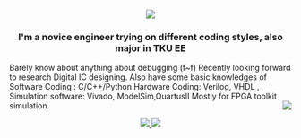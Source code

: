 
<h1 align="center">
    <img src="https://readme-typing-svg.herokuapp.com/?font=Righteous&size=35&center=true&vCenter=true&width=500&height=70&duration=4000&lines=Welcome+To+My+Profile;+My+Name+Is+soliderkevin!;" />
</h1>

<h3 align="center">I'm a novice engineer trying on different coding styles, also major in TKU EE</h3>

Barely know about anything about debugging (f~f)
Recently looking forward to research Digital IC designing.
Also have some basic knowledges of Software Coding : C/C++/Python
Hardware Coding: Verilog, VHDL ,
Simulation software: Vivado, ModelSim,QuartusII
Mostly for FPGA toolkit simulation.
<img align="right" src="https://visitor-badge.laobi.icu/badge?page_id=soliderkevin.soliderkevin" /> 

 </div>
 
<div align="center"> 
  <a href="mailto:kevinyeh30000@gmail.com">
    <img src="https://img.shields.io/badge/Gmail-333333?style=for-the-badge&logo=gmail&logoColor=red" />
  </a>
  <a href="https://linkedin.com/in/pedro-sales-muniz" target="_blank">
    <img src="https://img.shields.io/badge/LinkedIn-0077B5?style=for-the-badge&logo=linkedin&logoColor=white" target="_blank" />
  </a>


